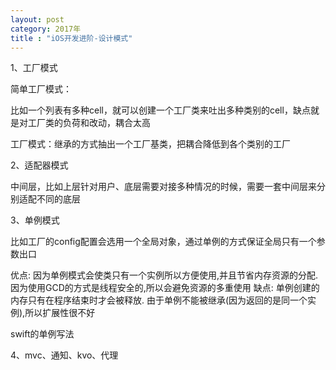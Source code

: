 ```yaml
---
layout: post
category: 2017年
title : "iOS开发进阶-设计模式"
---
```


1、工厂模式

简单工厂模式：

比如一个列表有多种cell，就可以创建一个工厂类来吐出多种类别的cell，缺点就是对工厂类的负荷和改动，耦合太高

工厂模式：继承的方式抽出一个工厂基类，把耦合降低到各个类别的工厂

2、适配器模式

中间层，比如上层针对用户、底层需要对接多种情况的时候，需要一套中间层来分别适配不同的底层



3、单例模式

比如工厂的config配置会选用一个全局对象，通过单例的方式保证全局只有一个参数出口

优点: 因为单例模式会使类只有一个实例所以方便使用,并且节省内存资源的分配.因为使用GCD的方式是线程安全的,所以会避免资源的多重使用
缺点: 单例创建的内存只有在程序结束时才会被释放. 由于单例不能被继承(因为返回的是同一个实例),所以扩展性很不好

swift的单例写法



4、mvc、通知、kvo、代理



